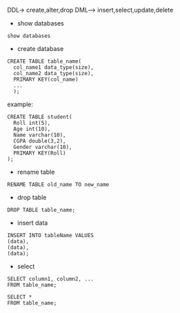 DDL-> create,alter,drop
DML--> insert,select,update,delete

- show databases

```
show databases
```

- create database

```
CREATE TABLE table_name(
  col_name1 data_type(size),
  col_name2 data_type(size),
  PRIMARY KEY(col_name)
  ...
  );
```

example:

```
CREATE TABLE student(
  Roll int(5),
  Age int(10),
  Name varchar(10),
  CGPA double(3,2),
  Gender varchar(10),
  PRIMARY KEY(Roll)
);
```

- rename table

```
RENAME TABLE old_name TO new_name
```

- drop table

```
DROP TABLE table_name;
```

- insert data

```
INSERT INTO tableName VALUES
(data),
(data),
(data);
```

- select

```
SELECT column1, column2, ...
FROM table_name;
```

```
SELECT *
FROM table_name;
```
